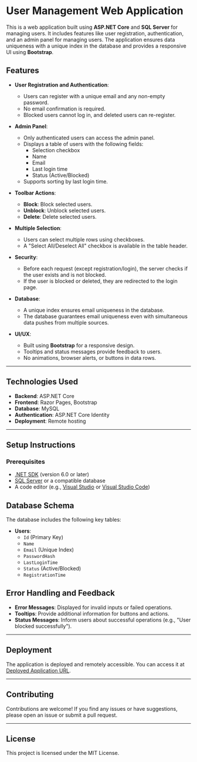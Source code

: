 # User Management Web Application

This is a web application built using **ASP.NET Core** and **SQL Server** for managing users. It includes features like user registration, authentication, and an admin panel for managing users. The application ensures data uniqueness with a unique index in the database and provides a responsive UI using **Bootstrap**.

## Features

- **User Registration and Authentication**:
  - Users can register with a unique email and any non-empty password.
  - No email confirmation is required.
  - Blocked users cannot log in, and deleted users can re-register.

- **Admin Panel**:
  - Only authenticated users can access the admin panel.
  - Displays a table of users with the following fields:
    - Selection checkbox
    - Name
    - Email
    - Last login time
    - Status (Active/Blocked)
  - Supports sorting by last login time.

- **Toolbar Actions**:
  - **Block**: Block selected users.
  - **Unblock**: Unblock selected users.
  - **Delete**: Delete selected users.

- **Multiple Selection**:
  - Users can select multiple rows using checkboxes.
  - A "Select All/Deselect All" checkbox is available in the table header.

- **Security**:
  - Before each request (except registration/login), the server checks if the user exists and is not blocked.
  - If the user is blocked or deleted, they are redirected to the login page.

- **Database**:
  - A unique index ensures email uniqueness in the database.
  - The database guarantees email uniqueness even with simultaneous data pushes from multiple sources.

- **UI/UX**:
  - Built using **Bootstrap** for a responsive design.
  - Tooltips and status messages provide feedback to users.
  - No animations, browser alerts, or buttons in data rows.

---

## Technologies Used

- **Backend**: ASP.NET Core
- **Frontend**: Razor Pages, Bootstrap
- **Database**: MySQL
- **Authentication**: ASP.NET Core Identity
- **Deployment**: Remote hosting

---

## Setup Instructions

### Prerequisites

- [.NET SDK](https://dotnet.microsoft.com/download) (version 6.0 or later)
- [SQL Server](https://www.microsoft.com/en-us/sql-server/sql-server-downloads) or a compatible database
- A code editor (e.g., [Visual Studio](https://visualstudio.microsoft.com/) or [Visual Studio Code](https://code.visualstudio.com/))


## Database Schema

The database includes the following key tables:

- **Users**:
  - `Id` (Primary Key)
  - `Name`
  - `Email` (Unique Index)
  - `PasswordHash`
  - `LastLoginTime`
  - `Status` (Active/Blocked)
  - `RegistrationTime`


## Error Handling and Feedback

- **Error Messages**: Displayed for invalid inputs or failed operations.
- **Tooltips**: Provide additional information for buttons and actions.
- **Status Messages**: Inform users about successful operations (e.g., "User blocked successfully").

---

## Deployment

The application is deployed and remotely accessible. You can access it at [Deployed Application URL](#).

---

## Contributing

Contributions are welcome! If you find any issues or have suggestions, please open an issue or submit a pull request.

---

## License

This project is licensed under the MIT License.

